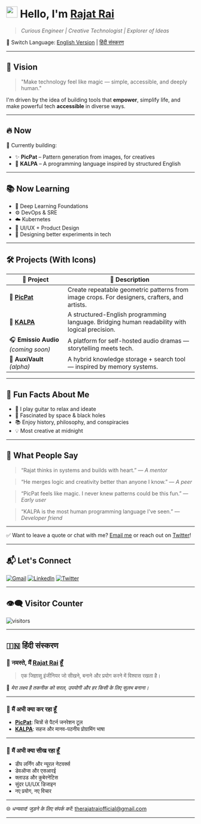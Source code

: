 # <img src="https://media.giphy.com/media/hvRJCLFzcasrR4ia7z/giphy.gif" width="30px"> Hello, I'm [Rajat Rai](https://therajatrai.github.io/)

> *Curious Engineer | Creative Technologist | Explorer of Ideas*

🔁 Switch Language: [English Version](#english-version) | [हिंदी संस्करण](#हिंदी-संस्करण) 

---

## 🧭 Vision

> "Make technology feel like magic — simple, accessible, and deeply human."

I'm driven by the idea of building tools that **empower**, simplify life, and make powerful tech **accessible** in diverse ways.

---

## 🔥 Now

🧠 Currently building:

- ✨ **PicPat** – Pattern generation from images, for creatives  
- 🧪 **KALPA** – A programming language inspired by structured English

---

## 📚 Now Learning

- 🤖 Deep Learning Foundations  
- ⚙️ DevOps & SRE  
- ☁️ Kubernetes  
- 🎨 UI/UX + Product Design  
- 🧪 Designing better experiments in tech

---

## 🛠️ Projects (With Icons)

| 🔧 Project | 🌟 Description |
|-----------|---------------|
| 🎨 [**PicPat**](https://picpat.in) | Create repeatable geometric patterns from image crops. For designers, crafters, and artists. |
| 🧬 [**KALPA**](https://github.com/therajatrai/kalpa) | A structured-English programming language. Bridging human readability with logical precision. |
| 🎧 **Emissio Audio** *(coming soon)* | A platform for self-hosted audio dramas — storytelling meets tech. |
| 🧠 **AuxiVault** *(alpha)* | A hybrid knowledge storage + search tool — inspired by memory systems. |

---

## 🎯 Fun Facts About Me

- 🎸 I play guitar to relax and ideate  
- 🌌 Fascinated by space & black holes  
- 📚 Enjoy history, philosophy, and conspiracies  
- 💡 Most creative at midnight

---

## 💬 What People Say

> “Rajat thinks in systems and builds with heart.” — *A mentor*

> “He merges logic and creativity better than anyone I know.” — *A peer*

> “PicPat feels like magic. I never knew patterns could be this fun.” — *Early user*

> “KALPA is the most human programming language I've seen.” — *Developer friend*

---

✅ Want to leave a quote or chat with me? [Email me](mailto:therajatraiofficial@gmail.com) or reach out on [Twitter](https://twitter.com/ItsRajatRai)!

---

## 📬 Let's Connect

[![Gmail](https://img.shields.io/badge/Email-therajatraiofficial@gmail.com-red?style=flat-square&logo=gmail&logoColor=white)](mailto:therajatraiofficial@gmail.com)
[![LinkedIn](https://img.shields.io/badge/-LinkedIn-blue?style=flat-square&logo=Linkedin&logoColor=white)](https://www.linkedin.com/in/rajat-rai-2002/) 
[![Twitter](https://img.shields.io/badge/-Twitter-1ca0f1?style=flat-square&logo=twitter&logoColor=white)](https://twitter.com/ItsRajatRai)

---

## 👁️‍🗨️ Visitor Counter

![visitors](https://visitor-badge.laobi.icu/badge?page_id=therajatrai.therajatrai)

---

## 🇮🇳 हिंदी संस्करण

### 🙏 नमस्ते, मैं [**Rajat Rai**](https://therajatrai.github.io/) हूँ

> एक जिज्ञासु इंजीनियर जो सीखने, बनाने और प्रयोग करने में विश्वास रखता है।

📌 *मेरा लक्ष्य है तकनीक को सरल, उपयोगी और हर किसी के लिए सुलभ बनाना।*

---

### 🎯 मैं अभी क्या कर रहा हूँ

- [**PicPat**](https://picpat.in): चित्रों से पैटर्न जनरेशन टूल  
- [**KALPA**](https://github.com/therajatrai/kalpa): सहज और मानव-पठनीय प्रोग्रामिंग भाषा

---

### 📖 मैं अभी क्या सीख रहा हूँ

- डीप लर्निंग और न्यूरल नेटवर्क्स  
- डेवऑप्स और एसआरई  
- क्लाउड और कुबेरनेटिस  
- सुंदर UI/UX डिजाइन  
- नए प्रयोग, नए विचार

---

🌐 *धन्यवाद! जुड़ने के लिए संपर्क करें:* [therajatraiofficial@gmail.com](mailto:therajatraiofficial@gmail.com)

---
